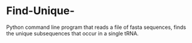 # Find-Unique-
 Python command line program that reads a file of fasta sequences, finds the unique subsequences that occur in a single tRNA.
